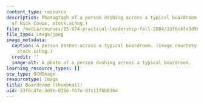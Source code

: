 ```yaml
---
content_type: resource
description: Photograph of a person dashing across a typical boardroom.(Image courtesy
  of Nick Cowie, stock.xchng.)
file: /media/courses/15-974-practical-leadership-fall-2004/33f6c4fe3d9b0356f67e87c11f8b036d_15-974f04-th.jpg
file_type: image/jpeg
image_metadata:
  caption: A person dashes across a typical boardroom. (Image courtesy of Nick Cowie,
    stock.xchng.)
  credit: ''
  image-alt: A photo of a person dashing across a typical boardroom.
learning_resource_types: []
ocw_type: OCWImage
resourcetype: Image
title: Boardroom (thumbnail)
uid: 33f6c4fe-3d9b-0356-f67e-87c11f8b036d
---
```

